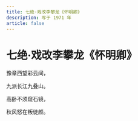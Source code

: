 ```yaml
---
title: 七绝·戏改李攀龙《怀明卿》
description: 写于 1971 年
article: false
---
```


# 七绝·戏改李攀龙《怀明卿》

豫章西望彩云间，

九派长江九叠山。

高卧不须窥石镜，

秋风怒在叛徒颜。
